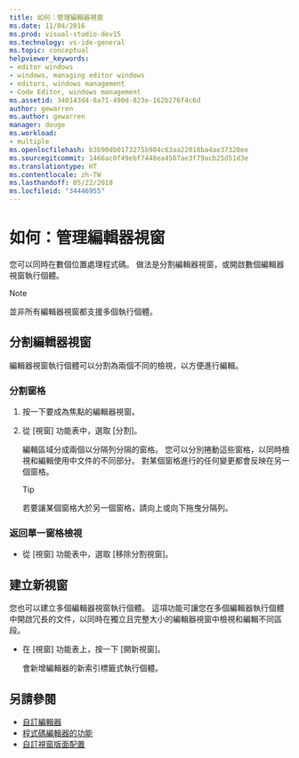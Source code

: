 ```yaml
---
title: 如何：管理編輯器視窗
ms.date: 11/04/2016
ms.prod: visual-studio-dev15
ms.technology: vs-ide-general
ms.topic: conceptual
helpviewer_keywords:
- editor windows
- windows, managing editor windows
- editors, windows management
- Code Editor, windows management
ms.assetid: 340143d4-8a71-490d-823e-162b276f4c6d
author: gewarren
ms.author: gewarren
manager: douge
ms.workload:
- multiple
ms.openlocfilehash: b3b90db0173275b984c63aa22018ba4ae37328ee
ms.sourcegitcommit: 1466ac0f49ebf7448ea4507ae3f79acb25d51d3e
ms.translationtype: HT
ms.contentlocale: zh-TW
ms.lasthandoff: 05/22/2018
ms.locfileid: "34446955"
---
```

# <a name="how-to-manage-editor-windows"></a>如何：管理編輯器視窗

您可以同時在數個位置處理程式碼。 做法是分割編輯器視窗，或開啟數個編輯器視窗執行個體。

> [!NOTE]
> 並非所有編輯器視窗都支援多個執行個體。

## <a name="split-an-editor-window"></a>分割編輯器視窗

編輯器視窗執行個體可以分割為兩個不同的檢視，以方便進行編輯。

### <a name="to-split-a-pane"></a>分割窗格

1.  按一下要成為焦點的編輯器視窗。

2.  從 [視窗] 功能表中，選取 [分割]。

     編輯區域分成兩個以分隔列分隔的窗格。 您可以分別捲動這些窗格，以同時檢視和編輯使用中文件的不同部分。 對某個窗格進行的任何變更都會反映在另一個窗格。

    > [!TIP]
    > 若要讓某個窗格大於另一個窗格，請向上或向下拖曳分隔列。

### <a name="to-return-to-single-pane-view"></a>返回單一窗格檢視

-   從 [視窗] 功能表中，選取 [移除分割視窗]。

## <a name="create-new-windows"></a>建立新視窗

您也可以建立多個編輯器視窗執行個體。 這項功能可讓您在多個編輯器執行個體中開啟冗長的文件，以同時在獨立且完整大小的編輯器視窗中檢視和編輯不同區段。

- 在 [視窗] 功能表上，按一下 [開新視窗]。

   會新增編輯器的新索引標籤式執行個體。

## <a name="see-also"></a>另請參閱

- [自訂編輯器](../ide/customizing-the-editor.md)
- [程式碼編輯器的功能](../ide/writing-code-in-the-code-and-text-editor.md)
- [自訂視窗版面配置](../ide/customizing-window-layouts-in-visual-studio.md)